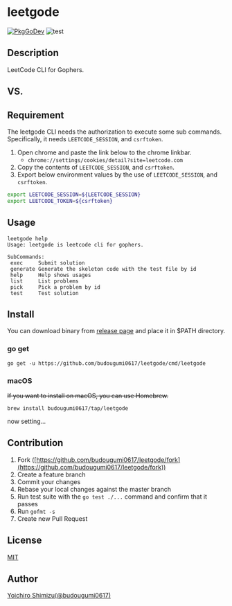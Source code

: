leetgode
====

[![PkgGoDev](https://pkg.go.dev/badge/budougumi0617/leetgode)][godev]
![test](https://github.com/budougumi0617/leetgode/workflows/test/badge.svg?branch=master)

[godev]:https://pkg.go.dev/github.com/budougumi0617/regexponce

## Description
LeetCode CLI for Gophers.

## VS.


## Requirement
The leetgode CLI needs the authorization to execute some sub commands. Specifically, it needs `LEETCODE_SESSION`, and `csrftoken`.

1. Open chrome and paste the link below to the chrome linkbar.
    - `chrome://settings/cookies/detail?site=leetcode.com`
1. Copy the contents of `LEETCODE_SESSION`, and `csrftoken`.
1. Export below environment values by the use of `LEETCODE_SESSION`, and `csrftoken`.
```bash
export LEETCODE_SESSION=${LEETCODE_SESSION}
export LEETCODE_TOKEN=${csrftoken}
```


## Usage

```
leetgode help
Usage: leetgode is leetcode cli for gophers.

SubCommands:
 exec     Submit solution
 generate Generate the skeleton code with the test file by id
 help     Help shows usages
 list     List problems
 pick     Pick a problem by id
 test     Test solution
```

## Install
You can download binary from [release page](https://github.com/budougumi0617/leetgode/releases) and place it in $PATH directory.

### go get
```
go get -u https://github.com/budougumi0617/leetgode/cmd/leetgode
```

### macOS
~~If you want to install on macOS, you can use Homebrew.~~
```
brew install budougumi0617/tap/leetgode
```

now setting...

## Contribution
1. Fork ([https://github.com/budougumi0617/leetgode/fork](https://github.com/budougumi0617/leetgode/fork))
2. Create a feature branch
3. Commit your changes
4. Rebase your local changes against the master branch
5. Run test suite with the `go test ./...` command and confirm that it passes
6. Run `gofmt -s`
7. Create new Pull Request

## License

[MIT](https://github.com/budougumi0617/leetgode/blob/master/LICENSE)

## Author

[Yoichiro Shimizu(@budougumi0617)](https://github.com/budougumi0617)
